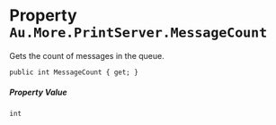 # Property `Au.More.PrintServer.MessageCount`

Gets the count of messages in the queue.

```
public int MessageCount { get; }
```

##### Property Value

`int`